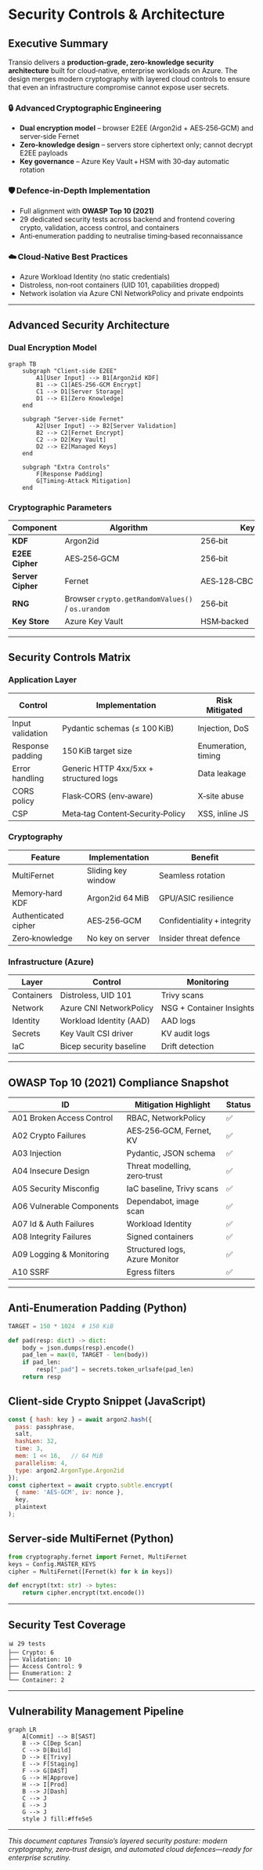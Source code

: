 # Security Controls & Architecture

## Executive Summary

Transio delivers a **production‑grade, zero‑knowledge security architecture** built for cloud‑native, enterprise workloads on Azure. The design merges modern cryptography with layered cloud controls to ensure that even an infrastructure compromise cannot expose user secrets.

### 🔒 Advanced Cryptographic Engineering

* **Dual encryption model** – browser E2EE (Argon2id + AES‑256‑GCM) and server‑side Fernet
* **Zero‑knowledge design** – servers store ciphertext only; cannot decrypt E2EE payloads
* **Key governance** – Azure Key Vault + HSM with 30‑day automatic rotation

### 🛡️ Defence‑in‑Depth Implementation

* Full alignment with **OWASP Top 10 (2021)**
* 29 dedicated security tests across backend and frontend covering crypto, validation, access control, and containers
* Anti‑enumeration padding to neutralise timing‑based reconnaissance

### ☁️ Cloud‑Native Best Practices

* Azure Workload Identity (no static credentials)
* Distroless, non‑root containers (UID 101, capabilities dropped)
* Network isolation via Azure CNI NetworkPolicy and private endpoints

---

## Advanced Security Architecture

### Dual Encryption Model

```mermaid
graph TB
    subgraph "Client‑side E2EE"
        A1[User Input] --> B1[Argon2id KDF]
        B1 --> C1[AES‑256‑GCM Encrypt]
        C1 --> D1[Server Storage]
        D1 --> E1[Zero Knowledge]
    end

    subgraph "Server‑side Fernet"
        A2[User Input] --> B2[Server Validation]
        B2 --> C2[Fernet Encrypt]
        C2 --> D2[Key Vault]
        D2 --> E2[Managed Keys]
    end

    subgraph "Extra Controls"
        F[Response Padding]
        G[Timing‑Attack Mitigation]
    end
```

### Cryptographic Parameters

| Component         | Algorithm                                         | Key Length                 | Parameters                      |
| ----------------- | ------------------------------------------------- | -------------------------- | ------------------------------- |
| **KDF**           | Argon2id                                          | 256‑bit                    | 3 iterations, 64 MiB, 4 threads |
| **E2EE Cipher**   | AES‑256‑GCM                                       | 256‑bit                    | 96‑bit nonce, AEAD              |
| **Server Cipher** | Fernet                                            | AES‑128‑CBC + HMAC‑SHA‑256 | MultiFernet rotation            |
| **RNG**           | Browser `crypto.getRandomValues()` / `os.urandom` | 256‑bit                    | CSPRNG                          |
| **Key Store**     | Azure Key Vault                                   | HSM‑backed                 | 30‑day rotation                 |

---

## Security Controls Matrix

### Application Layer

| Control          | Implementation                         | Risk Mitigated      |
| ---------------- | -------------------------------------- | ------------------- |
| Input validation | Pydantic schemas (≤ 100 KiB)           | Injection, DoS      |
| Response padding | 150 KiB target size                    | Enumeration, timing |
| Error handling   | Generic HTTP 4xx/5xx + structured logs | Data leakage        |
| CORS policy      | Flask‑CORS (env‑aware)                 | X‑site abuse        |
| CSP              | Meta‑tag Content‑Security‑Policy       | XSS, inline JS      |

### Cryptography

| Feature              | Implementation     | Benefit                     |
| -------------------- | ------------------ | --------------------------- |
| MultiFernet          | Sliding key window | Seamless rotation           |
| Memory‑hard KDF      | Argon2id 64 MiB    | GPU/ASIC resilience         |
| Authenticated cipher | AES‑256‑GCM        | Confidentiality + integrity |
| Zero‑knowledge       | No key on server   | Insider threat defence      |

### Infrastructure (Azure)

| Layer      | Control                 | Monitoring               |
| ---------- | ----------------------- | ------------------------ |
| Containers | Distroless, UID 101     | Trivy scans              |
| Network    | Azure CNI NetworkPolicy | NSG + Container Insights |
| Identity   | Workload Identity (AAD) | AAD logs                 |
| Secrets    | Key Vault CSI driver    | KV audit logs            |
| IaC        | Bicep security baseline | Drift detection          |

---

## OWASP Top 10 (2021) Compliance Snapshot

| ID                        | Mitigation Highlight           | Status |
| ------------------------- | ------------------------------ | ------ |
| A01 Broken Access Control | RBAC, NetworkPolicy            | ✅      |
| A02 Crypto Failures       | AES‑256‑GCM, Fernet, KV        | ✅      |
| A03 Injection             | Pydantic, JSON schema          | ✅      |
| A04 Insecure Design       | Threat modelling, zero‑trust   | ✅      |
| A05 Security Misconfig    | IaC baseline, Trivy scans      | ✅      |
| A06 Vulnerable Components | Dependabot, image scan         | ✅      |
| A07 Id & Auth Failures    | Workload Identity              | ✅      |
| A08 Integrity Failures    | Signed containers              | ✅      |
| A09 Logging & Monitoring  | Structured logs, Azure Monitor | ✅      |
| A10 SSRF                  | Egress filters                 | ✅      |

---

## Anti‑Enumeration Padding (Python)

```python
TARGET = 150 * 1024  # 150 KiB

def pad(resp: dict) -> dict:
    body = json.dumps(resp).encode()
    pad_len = max(0, TARGET - len(body))
    if pad_len:
        resp["_pad"] = secrets.token_urlsafe(pad_len)
    return resp
```

## Client‑side Crypto Snippet (JavaScript)

```javascript
const { hash: key } = await argon2.hash({
  pass: passphrase,
  salt,
  hashLen: 32,
  time: 3,
  mem: 1 << 16,   // 64 MiB
  parallelism: 4,
  type: argon2.ArgonType.Argon2id
});
const ciphertext = await crypto.subtle.encrypt(
  { name: 'AES-GCM', iv: nonce },
  key,
  plaintext
);
```

## Server‑side MultiFernet (Python)

```python
from cryptography.fernet import Fernet, MultiFernet
keys = Config.MASTER_KEYS
cipher = MultiFernet([Fernet(k) for k in keys])

def encrypt(txt: str) -> bytes:
    return cipher.encrypt(txt.encode())
```

---

## Security Test Coverage

```
📊 29 tests
├── Crypto: 6
├── Validation: 10
├── Access Control: 9
├── Enumeration: 2
└── Container: 2
```

---

## Vulnerability Management Pipeline

```mermaid
graph LR
    A[Commit] --> B[SAST]
    B --> C[Dep Scan]
    C --> D[Build]
    D --> E[Trivy]
    E --> F[Staging]
    F --> G[DAST]
    G --> H[Approve]
    H --> I[Prod]
    B --> J[Dash]
    C --> J
    E --> J
    G --> J
    style J fill:#ffe5e5
```

---

*This document captures Transio’s layered security posture: modern cryptography, zero‑trust design, and automated cloud defences—ready for enterprise scrutiny.*